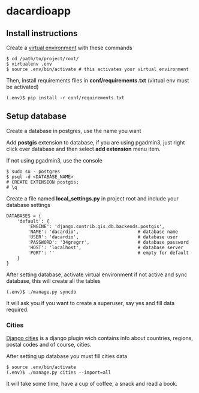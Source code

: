 # dacardioapp

## Install instructions

Create a [virtual environment](https://virtualenv.pypa.io/en/latest/) with these commands

```
$ cd /path/to/project/root/
$ virtualenv .env
$ source .env/bin/activate # this activates your virtual environment

```

Then, install requirements files in __conf/requirements.txt__ (virtual env must be activated)

```
(.env)$ pip install -r conf/requirements.txt

```

## Setup database

Create a database in postgres, use the name you want

Add __postgis__ extension to database, if you are using pgadmin3, just right click over database and then select __add extension__ menu item.

If not using pgadmin3, use the console

```
$ sudo su - postgres
$ psql -d <DATABASE_NAME>
# CREATE EXTENSION postgis;
# \q

```

Create a file named __local_settings.py__ in project root and include your database settings

```
DATABASES = {
    'default': {
        'ENGINE': 'django.contrib.gis.db.backends.postgis',
        'NAME': 'dacardio',                      # database name
        'USER': 'dacardio',                      # database user
        'PASSWORD': '34gregrr',                  # database password
        'HOST': 'localhost',                     # database server
        'PORT': ''                               # empty for default
    }
}

```

After setting database, activate virtual environment if not active and sync database, this will create all the tables

```
(.env)$ ./manage.py syncdb

```

It will ask you if you want to create a superuser, say yes and fill data required.


### Cities

[Django cities](https://github.com/coderholic/django-cities) is a django plugin wich contains info about countries, regions, postal codes and of course, cities.

After setting up database you must fill cities data

```
$ source .env/bin/activate
(.env)$ ./manage.py cities --import=all

```

It will take some time, have a cup of coffee, a snack and read a book.